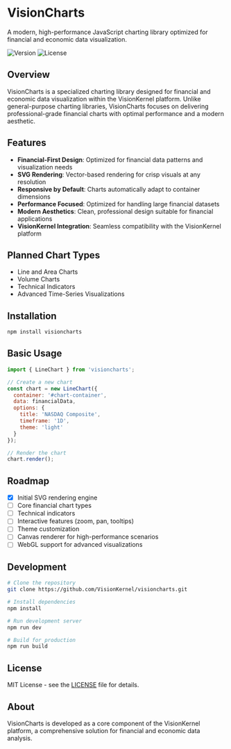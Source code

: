 # VisionCharts

A modern, high-performance JavaScript charting library optimized for financial and economic data visualization.

![Version](https://img.shields.io/badge/version-0.1.0-blue.svg)
![License](https://img.shields.io/badge/license-MIT-green.svg)

## Overview

VisionCharts is a specialized charting library designed for financial and economic data visualization within the VisionKernel platform. Unlike general-purpose charting libraries, VisionCharts focuses on delivering professional-grade financial charts with optimal performance and a modern aesthetic.

## Features

- **Financial-First Design**: Optimized for financial data patterns and visualization needs
- **SVG Rendering**: Vector-based rendering for crisp visuals at any resolution
- **Responsive by Default**: Charts automatically adapt to container dimensions
- **Performance Focused**: Optimized for handling large financial datasets
- **Modern Aesthetics**: Clean, professional design suitable for financial applications
- **VisionKernel Integration**: Seamless compatibility with the VisionKernel platform

## Planned Chart Types

- Line and Area Charts
- Volume Charts
- Technical Indicators
- Advanced Time-Series Visualizations

## Installation

```bash
npm install visioncharts
```

## Basic Usage

```javascript
import { LineChart } from 'visioncharts';

// Create a new chart
const chart = new LineChart({
  container: '#chart-container',
  data: financialData,
  options: {
    title: 'NASDAQ Composite',
    timeframe: '1D',
    theme: 'light'
  }
});

// Render the chart
chart.render();
```

## Roadmap

- [x] Initial SVG rendering engine
- [ ] Core financial chart types
- [ ] Technical indicators
- [ ] Interactive features (zoom, pan, tooltips)
- [ ] Theme customization
- [ ] Canvas renderer for high-performance scenarios
- [ ] WebGL support for advanced visualizations

## Development

```bash
# Clone the repository
git clone https://github.com/VisionKernel/visioncharts.git

# Install dependencies
npm install

# Run development server
npm run dev

# Build for production
npm run build
```

## License

MIT License - see the [LICENSE](LICENSE) file for details.

## About

VisionCharts is developed as a core component of the VisionKernel platform, a comprehensive solution for financial and economic data analysis.